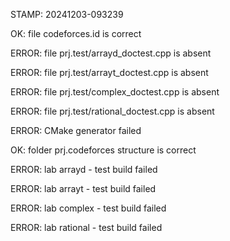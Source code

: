 STAMP: 20241203-093239
OK: file codeforces.id is correct
ERROR: file prj.test/arrayd_doctest.cpp is absent
ERROR: file prj.test/arrayt_doctest.cpp is absent
ERROR: file prj.test/complex_doctest.cpp is absent
ERROR: file prj.test/rational_doctest.cpp is absent
ERROR: CMake generator failed
OK: folder prj.codeforces structure is correct
ERROR: lab arrayd - test build failed
ERROR: lab arrayt - test build failed
ERROR: lab complex - test build failed
ERROR: lab rational - test build failed
